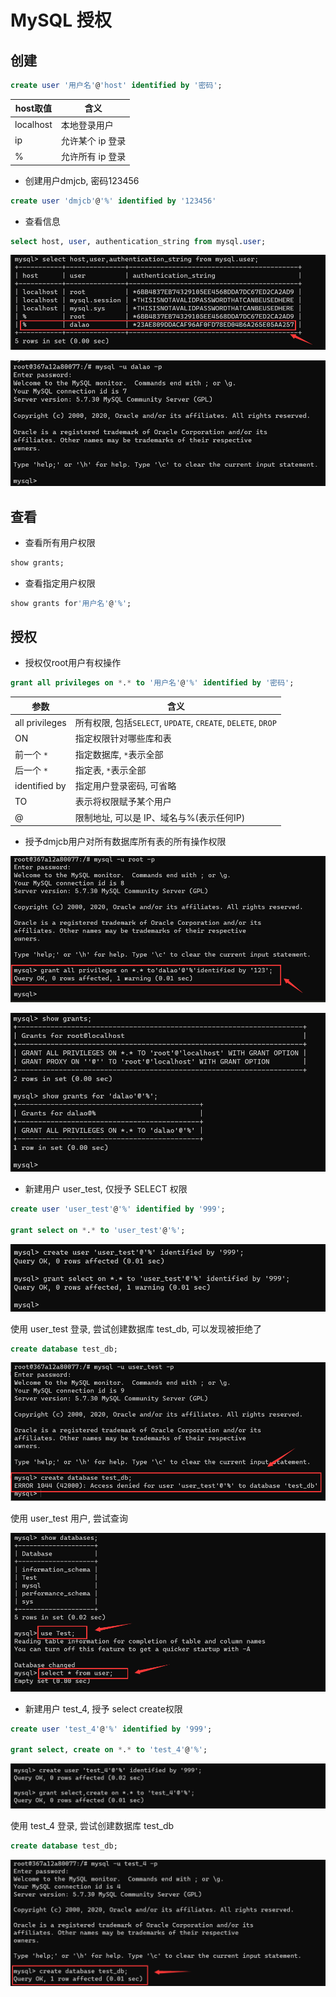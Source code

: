 <!--
 * @Brief        : 
 * @Author       : dmjcb@outlook.com
 * @Date         : 2021-10-06 13:11:32
 * @LastEditors  : dmjcb@outlook.com
 * @LastEditTime : 2024-09-07 00:43:24
-->

# MySQL 授权

## 创建

```sql
create user '用户名'@'host' identified by '密码';
```

| host取值  | 含义             |
| --------- | ---------------- |
| localhost | 本地登录用户     |
| ip        | 允许某个 ip 登录 |
| %         | 允许所有 ip 登录 |

- 创建用户dmjcb, 密码123456

```sql
create user 'dmjcb'@'%' identified by '123456'
```

- 查看信息

```sql
select host, user, authentication_string from mysql.user;
```

![](https://raw.githubusercontent.com/dmjcb/SelfImgur/main/20200516001828.png)

![](https://raw.githubusercontent.com/dmjcb/SelfImgur/main/20200516001919.png)

## 查看

- 查看所有用户权限

```sql
show grants;
```

- 查看指定用户权限

```sql
show grants for'用户名'@'%';
```

## 授权

- 授权仅root用户有权操作

```sql
grant all privileges on *.* to '用户名'@'%' identified by '密码';
```

| 参数           | 含义                                                         |
| -------------- | ----------------------------------------------------------- |
| all privileges | 所有权限, 包括`SELECT`, `UPDATE`, `CREATE`, `DELETE`, `DROP` |
| ON             | 指定权限针对哪些库和表                                       |
| 前一个 `*`     | 指定数据库, `*`表示全部                                      |
| 后一个 `*`     | 指定表, `*`表示全部                                          |
| identified by  | 指定用户登录密码, 可省略                                     |
| TO             | 表示将权限赋予某个用户                                       |
| @              | 限制地址, 可以是 IP、域名与%(表示任何IP)                     |

- 授予dmjcb用户对所有数据库所有表的所有操作权限

![](https://raw.githubusercontent.com/dmjcb/SelfImgur/main/20200516003253.png)

![](https://raw.githubusercontent.com/dmjcb/SelfImgur/main/20200516003557.png)

- 新建用户 user_test, 仅授予 SELECT 权限

```sql
create user 'user_test'@'%' identified by '999';

grant select on *.* to 'user_test'@'%';
```

![](https://raw.githubusercontent.com/dmjcb/SelfImgur/main/20200516004045.png)

使用 user_test 登录, 尝试创建数据库 test_db, 可以发现被拒绝了

```sql
create database test_db;
```

![](https://raw.githubusercontent.com/dmjcb/SelfImgur/main/20200516004259.png)

使用 user_test 用户, 尝试查询

![](https://raw.githubusercontent.com/dmjcb/SelfImgur/main/20200516004447.png)

- 新建用户 test_4, 授予 select create权限

```sql
create user 'test_4'@'%' identified by '999';

grant select, create on *.* to 'test_4'@'%';
```

![](https://raw.githubusercontent.com/dmjcb/SelfImgur/main/20200516084018.png)

使用 test_4 登录, 尝试创建数据库 test_db

```sql
create database test_db;
```

![](https://raw.githubusercontent.com/dmjcb/SelfImgur/main/20200516084301.png)